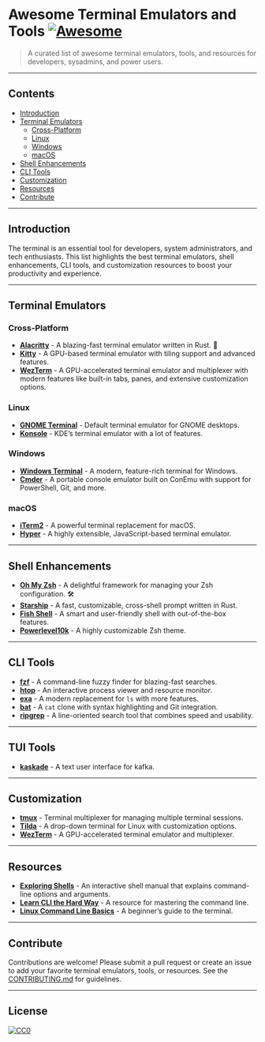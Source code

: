 # Awesome Terminal Emulators and Tools [![Awesome](https://awesome.re/badge.svg)](https://awesome.re)

> A curated list of awesome terminal emulators, tools, and resources for developers, sysadmins, and power users.

---

## Contents
- [Introduction](#introduction)
- [Terminal Emulators](#terminal-emulators)
  - [Cross-Platform](#cross-platform)
  - [Linux](#linux)
  - [Windows](#windows)
  - [macOS](#macos)
- [Shell Enhancements](#shell-enhancements)
- [CLI Tools](#cli-tools)
- [Customization](#customization)
- [Resources](#resources)
- [Contribute](#contribute)

---

## Introduction
The terminal is an essential tool for developers, system administrators, and tech enthusiasts. This list highlights the best terminal emulators, shell enhancements, CLI tools, and customization resources to boost your productivity and experience.

---

## Terminal Emulators

### Cross-Platform
- **[Alacritty](https://alacritty.org/)** - A blazing-fast terminal emulator written in Rust. 🚀
- **[Kitty](https://sw.kovidgoyal.net/kitty/)** - A GPU-based terminal emulator with tiling support and advanced features.
- **[WezTerm](https://wezfurlong.org/wezterm/)** - A GPU-accelerated terminal emulator and multiplexer with modern features like built-in tabs, panes, and extensive customization options.

### Linux
- **[GNOME Terminal](https://help.gnome.org/users/gnome-terminal/)** - Default terminal emulator for GNOME desktops.
- **[Konsole](https://konsole.kde.org/)** - KDE’s terminal emulator with a lot of features.

### Windows
- **[Windows Terminal](https://aka.ms/terminal)** - A modern, feature-rich terminal for Windows.
- **[Cmder](https://cmder.net/)** - A portable console emulator built on ConEmu with support for PowerShell, Git, and more.

### macOS
- **[iTerm2](https://iterm2.com/)** - A powerful terminal replacement for macOS.
- **[Hyper](https://hyper.is/)** - A highly extensible, JavaScript-based terminal emulator.

---

## Shell Enhancements
- **[Oh My Zsh](https://ohmyz.sh/)** - A delightful framework for managing your Zsh configuration. 🛠️
- **[Starship](https://starship.rs/)** - A fast, customizable, cross-shell prompt written in Rust.
- **[Fish Shell](https://fishshell.com/)** - A smart and user-friendly shell with out-of-the-box features.
- **[Powerlevel10k](https://github.com/romkatv/powerlevel10k)** - A highly customizable Zsh theme.

---

## CLI Tools
- **[fzf](https://github.com/junegunn/fzf)** - A command-line fuzzy finder for blazing-fast searches.
- **[htop](https://htop.dev/)** - An interactive process viewer and resource monitor.
- **[exa](https://the.exa.website/)** - A modern replacement for `ls` with more features.
- **[bat](https://github.com/sharkdp/bat)** - A `cat` clone with syntax highlighting and Git integration.
- **[ripgrep](https://github.com/BurntSushi/ripgrep)** - A line-oriented search tool that combines speed and usability.

---

## TUI Tools
- **[kaskade](https://github.com/sauljabin/kaskade)** - A text user interface for kafka.

---

## Customization
- **[tmux](https://github.com/tmux/tmux)** - Terminal multiplexer for managing multiple terminal sessions.
- **[Tilda](https://github.com/lanoxx/tilda)** - A drop-down terminal for Linux with customization options.
- **[WezTerm](https://wezfurlong.org/wezterm/)** - A GPU-accelerated terminal emulator and multiplexer.

---

## Resources
- **[Exploring Shells](https://explainshell.com/)** - An interactive shell manual that explains command-line options and arguments.
- **[Learn CLI the Hard Way](https://learncli.org/)** - A resource for mastering the command line.
- **[Linux Command Line Basics](https://ubuntu.com/tutorials/command-line-for-beginners)** - A beginner’s guide to the terminal.

---

## Contribute
Contributions are welcome! Please submit a pull request or create an issue to add your favorite terminal emulators, tools, or resources. See the [CONTRIBUTING.md](CONTRIBUTING.md) for guidelines.

---

## License
[![CC0](https://licensebuttons.net/p/zero/1.0/88x31.png)](http://creativecommons.org/publicdomain/zero/1.0/)
